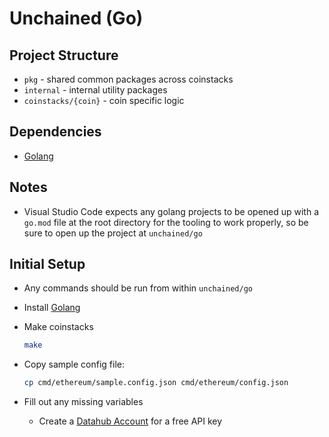 # Unchained (Go)

## Project Structure

- `pkg` - shared common packages across coinstacks
- `internal` - internal utility packages
- `coinstacks/{coin}` - coin specific logic

## Dependencies

- [Golang](https://go.dev/)

## Notes

- Visual Studio Code expects any golang projects to be opened up with a `go.mod` file at the root directory for the tooling to work properly, so be sure to open up the project at `unchained/go`

## Initial Setup

- Any commands should be run from within `unchained/go`

- Install [Golang](https://go.dev/doc/install)

- Make coinstacks

  ```sh
  make
  ```

- Copy sample config file:

  ```sh
  cp cmd/ethereum/sample.config.json cmd/ethereum/config.json
  ```

- Fill out any missing variables
  - Create a [Datahub Account](https://datahub-beta.figment.io/signup) for a free API key